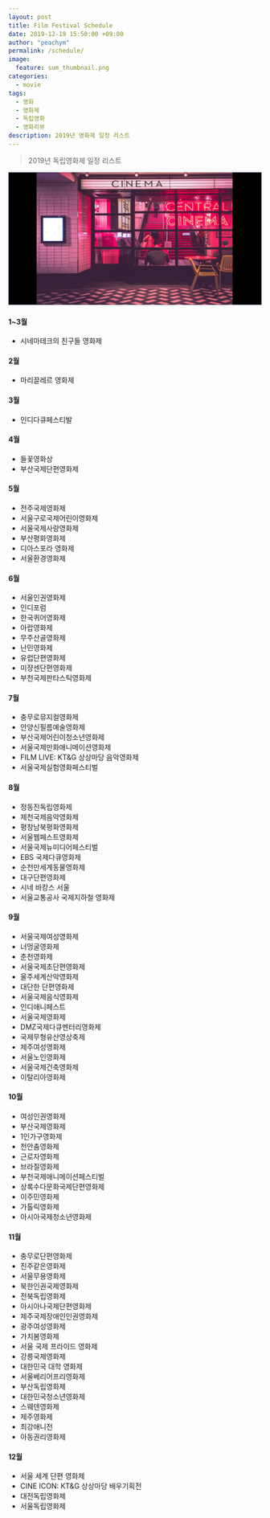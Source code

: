 ```yaml
---
layout: post
title: Film Festival Schedule
date: 2019-12-19 15:50:00 +09:00
author: "peachym"
permalink: /schedule/
image:
  feature: sum_thumbnail.png
categories:
  - movie
tags:
  - 영화
  - 영화제
  - 독립영화
  - 영화리뷰
description: 2019년 영화제 일정 리스트
---
```


 

 

>  2019년 독립영화제 일정 리스트

![어피스오브무비](/img/thumbnail/post/03/sum_thumbnail.png)





#### 1~3월

* 시네마테크의 친구들 영화제





#### 2월

* 마리끌레르 영화제





#### 3월

* 인디다큐페스티발





#### 4월

* 들꽃영화상
* 부산국제단편영화제





#### 5월

* 전주국제영화제
* 서울구로국제어린이영화제
* 서울국제사랑영화제
* 부산평화영화제
* 디아스포라 영화제
* 서울환경영화제





#### 6월

* 서울인권영화제
* 인디포럼
* 한국퀴어영화제
* 아랍영화제
* 무주산골영화제
* 난민영화제
* 유럽단편영화제
* 미쟝센단편영화제
* 부천국제판타스틱영화제





#### 7월

* 충무로뮤지컬영화제
* 안양신필름예술영화제
* 부산국제어린이청소년영화제
* 서울국제만화애니메이션영화제
* FILM LIVE: KT&G 상상마당 음악영화제
* 서울국제실험영화페스티벌





#### 8월

* 정동진독립영화제
* 제천국제음악영화제
* 평창남북평화영화제
* 서울웹페스트영화제
* 서울국제뉴미디어페스티벌
* EBS 국제다큐영화제
* 순천만세계동물영화제
* 대구단편영화제
* 시네 바캉스 서울
* 서울교통공사 국제지하철 영화제





#### 9월

* 서울국제여성영화제
* 너멍굴영화제
* 춘천영화제
* 서울국제초단편영화제
* 울주세계산악영화제
* 대단한 단편영화제
* 서울국제음식영화제
* 인디애니페스트
* 서울국제영화제
* DMZ국제다큐멘터리영화제
* 국제무형유산영상축제
* 제주여성영화제
* 서울노인영화제
* 서울국제건축영화제
* 이탈리아영화제





#### 10월

* 여성인권영화제
* 부산국제영화제
* 1인가구영화제
* 천안춤영화제
* 근로자영화제
* 브라질영화제
* 부천국제애니메이션페스티벌
* 상록수다문화국제단편영화제
* 이주민영화제
* 가톨릭영화제
* 아시아국제청소년영화제





#### 11월

* 충무로단편영화제
* 진주같은영화제
* 서울무용영화제
* 북한인권국제영화제
* 전북독립영화제
* 아시아나국제단편영화제
* 제주국제장애인인권영화제
* 광주여성영화제
* 가치봄영화제
* 서울 국제 프라이드 영화제
* 강릉국제영화제
* 대한민국 대학 영화제
* 서울베리어프리영화제
* 부산독립영화제
* 대한민국청소년영화제
* 스웨덴영화제
* 제주영화제
* 최강애니전
* 아동권리영화제





#### 12월

* 서울 세계 단편 영화제
* CINE ICON: KT&G 상상마당 배우기획전
* 대전독립영화제
* 서울독립영화제
